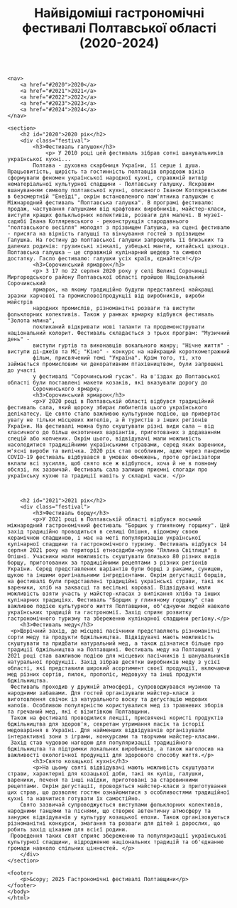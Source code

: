 
<html lang="uk">
<head>
    <meta charset="UTF-8">
    <meta name="viewport" content="width=device-width, initial-scale=1.0">
    <title>Гастрономічні фестивалі Полтавської області</title>
    <link rel="stylesheet" href="styles.css">
</head>
<body>
    <header>
        <h1>Найвідоміші гастрономічні фестивалі Полтавської області (2020-2024)</h1>
    </header>

    <nav>
		<a href="#2020">2020</a>
		<a href="#2021">2021</a>
		<a href="#2022">2022</a>
		<a href="#2023">2023</a>
		<a href="#2024">2024</a>
    </nav>

    <section>
        <h2 id="2020">2020 рік</h2>
        <div class="festival">
            <h3>Фестиваль галушок</h3>
           		<p> У 2010 році цей фестиваль зібрав сотні шанувальників української кухні...
			Полтава - духовна скарбниця України, її серце і душа. Працьовитість, щирість та гостинність полтавців впродовж віків сформували феномен української народної кухні, справжній витвір нематеріальної культурної спадщини - Полтавську галушку. Яскравим вшануванням символу полтавської кухні, описаного Іваном Котляревським в безсмертній "Енеїді", окрім встановленого пам'ятника галушкам є Міжнародний фестиваль "Полтавська галушка". В програмі фестивалю: продаж, частування галушками від крафтових виробників, майстер-класи, виступи кращих фолькльорних колективів, розваги для малечі. В музеї-садибі Івана Котляревського - реконструкція стародавнього "полтавського весілля" молодят з прізвищем Галушка, на сцені фестивалю - присяга на вірність галушці та вінчування гостей з прізвищем Галушка. На гостину до полтавської галушки запрошують її близьких та далеких родичів: грузинські хінкалі, узбецькі манти, китайські цзяоцз. Полтавська галушка – це справжній кулінарний шедевр та символ достатку. Гасло фестивалю: галушки усіх країв, єднайтеся!</p>
			<h3>Сорочинський ярмарок</h3>
			<p> З 17 по 22 серпня 2020 року у селі Великі Сорочинці Миргородського району Полтавської області пройшов Національний Сорочинський 
			ярмарок, на якому традиційно будули представлені найкращі зразки харчової та промисловоїпродукції від виробників, вироби майстрів 
			народних промислів, різноманітні розваги та виступи фольклорних колективів. Також у рамках ярмарку відбувся фестиваль "Золота млина", 
			покликаний відкривати нові таланти та продемонструвати національний колорит. Фестиваль складається з трьох програм: "Музичний день" -
			виступи гуртів та виконавців вокального жанру; "Нічне життя" - виступи ді-джеїв та МС; "Кіно" - конкурс на найкращий короткометражний 
			фільм, присвячений темі "Україна". Крім того, ті, хто займається промисловим чи декоративним птахівництвом, були запрошені до участі
			у фестивалі "Сорочинський гусак". На в'їздах до Полтавської області були поставлені макети козаків, які вказували дорогу до 
			Сорочинського ярмарку.
  			<h3>Сорочинський ярмарок</h3>
 			<p>У 2020 році в Полтавській області відбувся традиційний фестиваль сала, який щороку збирає любителів цього українського делікатесу. Це свято стало важливою культурною подією, що привертає увагу не тільки місцевих жителів, а й туристів з інших регіонів України. На фестивалі можна було скуштувати різні види сала — від класичного до більш екзотичних варіантів, приготованих з додаванням спецій або копчених. Окрім цього, відвідувачі мали можливість насолодитися традиційними українськими стравами, серед яких вареники, м'ясні вироби та випічка. 2020 рік став особливим, адже через пандемію COVID-19 фестиваль відбувався в умовах обмежень, проте організатори вклали всі зусилля, щоб свято все ж відбулося, хоча й не в повному обсязі, як зазвичай. Фестиваль сала залишив приємні спогади про українську кухню та традиції навіть у складні часи. </p>
   
            

        <h2 id="2021">2021 рік</h2>
        <div class="festival">
            <h3>Фестиваль борщу</h3>
            <p>У 2021 році в Полтавській області відбувся восьмий міжнародний гастрономічний фестиваль "Борщик у глиняному горщику". Цей захід традиційно проводиться в селищі Опішня, відомому своєю керамічною спадщиною, і має на меті популяризацію української кулінарної спадщини та гастрономічного туризму. Фестиваль відбувся 14 серпня 2021 року на території етносадиби-музею "Лялина Світлиця" в Опішні. Учасники мали можливість скуштувати близько 80 різних видів борщу, приготованих за традиційними рецептами з різних регіонів України. Серед представлених варіантів були борщі з раками, суницею, щукою та іншими оригінальними інгредієнтами. Окрім дегустації борщів, на фестивалі були представлені традиційні українські страви, такі як вареники, хліб на заквасці та весільні короваї. Відвідувачі мали можливість взяти участь у майстер-класах з випікання хліба та інших кулінарних традиціях. Фестиваль "Борщик у глиняному горщику" став важливою подією культурного життя Полтавщини, об'єднуючи людей навколо українських традицій та гастрономії. Захід сприяє розвитку гастрономічного туризму та збереженню кулінарної спадщини регіону.</p>
	    <h3>Фестиваль меду</h3>
     <p>Щорічний захід, де місцеві пасічники представляють різноманітні сорти меду та продукти бджільництва. Відвідувачі мають можливість скуштувати та придбати натуральний мед, а також дізнатися більше про традиції бджільництва на Полтавщині. Фестиваль меду на Полтавщині у 2021 році став важливою подією для місцевих пасічників і шанувальників натуральної продукції. Захід зібрав десятки виробників меду з усієї області, які представили широкий асортимент своєї продукції, включаючи мед різних сортів, пилок, прополіс, медовуху та інші продукти бджільництва.
     Фестиваль проходив у дружній атмосфері, супроводжувався музикою та народними забавами. Для гостей організували майстер-класи з виготовлення свічок із натурального воску та дегустацію медових напоїв. Особливою популярністю користувалися мед із травневих зборів та гречаний мед, які є візитівкою Полтавщини.
     Також на фестивалі проводилися лекції, присвячені користі продуктів бджільництва для здоров'я, секретам утримання пасік та історії медоваріння в Україні. Для найменших відвідувачів організували інтерактивні зони з іграми, конкурсами та творчими майстер-класами.
     Захід став чудовою нагодою для популяризації традиційного бджільництва та підтримки локальних виробників, а також наголосив на важливості екологічної продукції для здорового способу життя.</p>
     		<h3>Свято козацької кухні</h3>
            <p>На цьому святі відвідувачі мають можливість скуштувати страви, характерні для козацької доби, такі як куліш, галушки, вареники, печеня та інші наїдки, приготовані за старовинними рецептами. Окрім дегустації, проводяться майстер-класи з приготування цих страв, що дозволяє гостям ознайомитися з особливостями традиційної кухні та навчитися готувати їх самостійно.
	    Свято зазвичай супроводжується виступами фольклорних колективів, народними танцями та піснями, що створює автентичну атмосферу та занурює відвідувачів у культуру козацької епохи. Також організовуються різноманітні конкурси, змагання та розваги для дітей і дорослих, що робить захід цікавим для всієї родини.
     Проведення таких свят сприяє збереженню та популяризації української культурної спадщини, відродженню національних традицій та об'єднанню громади навколо спільних цінностей. </p>
        </div>
    </section>

    <footer>
        <p>&copy; 2025 Гастрономічні фестивалі Полтавщини</p>
    </footer>
	</body>
	</html>
